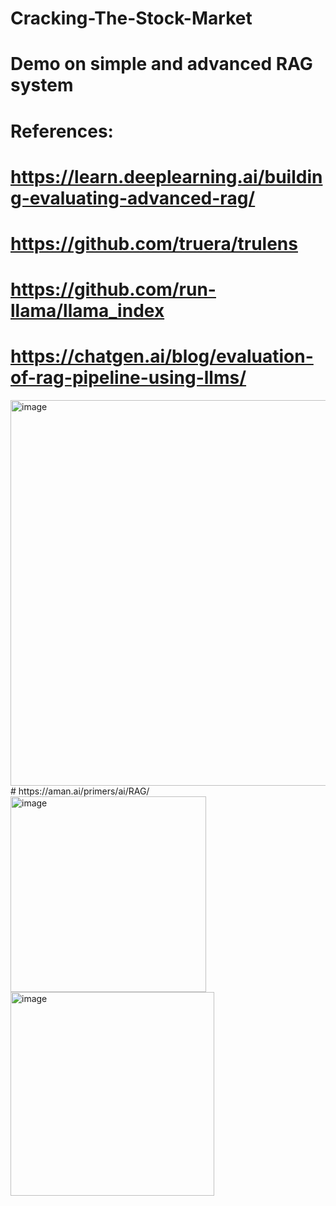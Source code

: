 # Cracking-The-Stock-Market
# Demo on simple and advanced RAG system
# References:
# https://learn.deeplearning.ai/building-evaluating-advanced-rag/
# https://github.com/truera/trulens
# https://github.com/run-llama/llama_index
# https://chatgen.ai/blog/evaluation-of-rag-pipeline-using-llms/
<img width="617" alt="image" src="https://github.com/nemo2134/Cracking-The-Stock-Market-Using-RAG/assets/31640453/bb58ef42-1d41-47bb-b54c-698d72673620">
# https://aman.ai/primers/ai/RAG/
<img width="313" alt="image" src="https://github.com/nemo2134/Cracking-The-Stock-Market-Using-RAG/assets/31640453/46845e07-dbe8-4eff-b3ae-a534a6633632">
<img width="326" alt="image" src="https://github.com/nemo2134/Cracking-The-Stock-Market-Using-RAG/assets/31640453/7a1dc5ec-60ca-4f1c-a8ec-0d0222d9f695">


 
